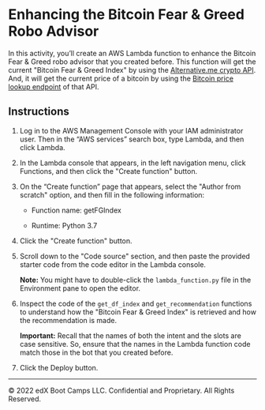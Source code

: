 # Enhancing the Bitcoin Fear & Greed Robo Advisor

In this activity, you’ll create an AWS Lambda function to enhance the Bitcoin Fear & Greed robo advisor that you created before. This function will get the current "Bitcoin Fear & Greed Index" by using the [Alternative.me crypto API](https://alternative.me/crypto/fear-and-greed-index/). And, it will get the current price of a bitcoin by using the [Bitcoin price lookup endpoint](https://api.alternative.me/v2/ticker/bitcoin/?convert=USD) of that API.

## Instructions

1. Log in to the AWS Management Console with your IAM administrator user. Then in the “AWS services” search box, type Lambda, and then click Lambda.

2. In the Lambda console that appears, in the left navigation menu, click Functions, and then click the "Create function" button.

3. On the “Create function” page that appears, select the "Author from scratch" option, and then fill in the following information:

    * Function name: getFGIndex

    * Runtime: Python 3.7

4. Click the "Create function" button.

5. Scroll down to the "Code source" section, and then paste the provided starter code from the code editor in the Lambda console.

    **Note:** You might have to double-click the `lambda_function.py` file in the Environment pane to open the editor.

6. Inspect the code of the `get_df_index` and `get_recommendation` functions to understand how the "Bitcoin Fear & Greed Index" is retrieved and how the recommendation is made.

    **Important:** Recall that the names of both the intent and the slots are case sensitive. So, ensure that the names in the Lambda function code match those in the bot that you created before.

6. Click the Deploy button.

---

© 2022 edX Boot Camps LLC. Confidential and Proprietary. All Rights Reserved.